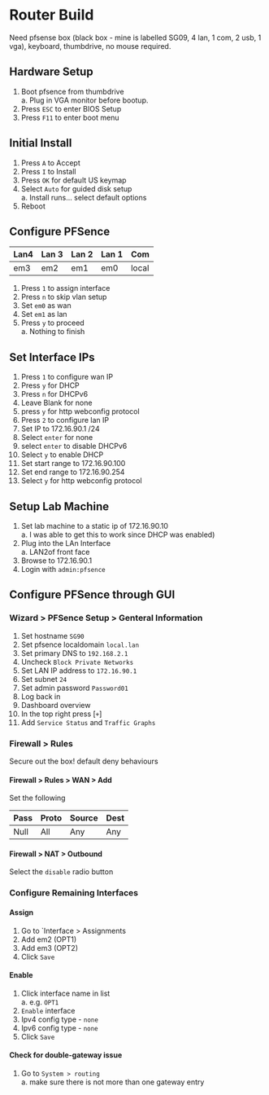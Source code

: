 # Router Build

Need pfsense box (black box - mine is labelled SG09, 4 lan, 1 com, 2 usb, 1 vga), keyboard, thumbdrive, no mouse required.

## Hardware Setup

1. Boot pfsence from thumbdrive  
a. Plug in VGA monitor before bootup.
1. Press `ESC` to enter BIOS Setup
1. Press `F11` to enter boot menu

## Initial Install

1. Press `A` to Accept
1. Press `I` to Install
1. Press `OK` for default US keymap
1. Select `Auto` for guided disk setup  
    a. Install runs... select default options
1. Reboot
## Configure PFSence

Lan4 | Lan 3| Lan 2 | Lan 1 | Com
---- | ---- | ----- | ----- | --- 
em3  | em2  | em1   | em0   | local

1. Press `1` to assign interface
1. Press `n` to skip vlan setup
1. Set `em0` as wan
1. Set `em1` as lan
1. Press `y` to proceed  
    a. Nothing to finish

## Set Interface IPs

1. Press `1` to configure wan IP
1. Press `y` for DHCP
1. Press `n` for DHCPv6
1. Leave Blank for none
1. press `y` for http webconfig protocol
1. Press `2` to configure lan IP
1. Set IP to 172.16.90.1 /24
1. Select `enter` for none
1. select `enter` to disable DHCPv6
1. Select `y` to enable DHCP
1. Set start range to 172.16.90.100
1. Set end range to 172.16.90.254
1. Select `y` for http webconfig protocol

## Setup Lab Machine  
1. Set lab machine to a static ip of 172.16.90.10  
    a. I was able to get this to work since DHCP was enabled)  
1. Plug into the LAn Interface  
    a. LAN2of front face
1. Browse to 172.16.90.1
1. Login with `admin:pfsence`

## Configure PFSence through GUI

### Wizard > PFSence Setup > Genteral Information

1. Set hostname `SG90`
1. Set pfsence localdomain `local.lan`
1. Set primary DNS to `192.168.2.1`
1. Uncheck `Block Private Networks`
1. Set LAN IP address to `172.16.90.1`
1. Set subnet `24`
1. Set admin password `Password01`
1. Log back in
1. Dashboard overview
1. In the top right press [`+`]
1. Add `Service Status` and `Traffic Graphs`

### Firewall > Rules  
Secure out the box! default deny behaviours  

#### Firewall > Rules > WAN > Add  
Set the following

Pass | Proto | Source | Dest
--- | --- | --- | ---
 Null | All | Any | Any

#### Firewall > NAT > Outbound 
Select the `disable` radio button

### **Configure Remaining Interfaces**
#### Assign
1. Go to `Interface > Assignments
1. Add em2 (OPT1)
1. Add em3 (OPT2)
1. Click `Save`

#### Enable
1. Click interface name in list  
    a. e.g. `OPT1`
1. `Enable` interface
1. Ipv4 config type - `none`
1. Ipv6 config type - `none`
1. Click `Save`

#### Check for double-gateway issue
1. Go to `System > routing`  
    a. make sure there is not more than one gateway entry